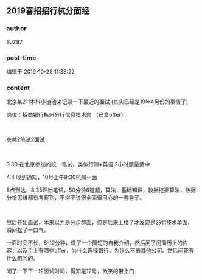 ## 2019春招招行杭分面经
### author 
SJZ97
### post-time 

编辑于  2019-10-28 11:38:22
### content 
<div class="post-topic-des nc-post-content">
 <p>
  北京某211本科小渣渣来记录一下最近的面试 (其实已经是19年4月份的事情了)
 </p>
 <p>
  岗位：招商银行杭州分行信息技术岗 （已拿offer）
 </p>
 <p>
  <br/>
 </p>
 <p>
  总共2笔试2面试
 </p>
 <p>
  <br/>
 </p>
 <div>
  3.30 在北京参加的统一笔试，类似行测+英语 2小时题量适中
 </div>
 <p>
  4.4 收到通知，10号上午8:30杭州一面
 </p>
 <p>
  8点到达，8:35开始笔试，50分钟6道题，算法，基础知识，数据挖掘算法，数据分析思维都有考察到，不得不说很全面很用心的一套卷子。
 </p>
 <p>
  <br/>
 </p>
 <p>
  然后开始面试，本来以为是分组群面，但是后来上楼了才发现是2对1技术单面，瞬间松了一口气。
 </p>
 <p>
  一面时间不长，8-12分钟，做了一个简短的自我介绍，然后问了问简历上的内容，以及手上有哪些offer，为什么选择银行，为什么不去其他公司。然后问我有什么想问的。
 </p>
 <p>
  问了一下下一轮面试时间，得知是12号，微笑的带上门
 </p>
 <p>
  <br/>
 </p>
</div>

